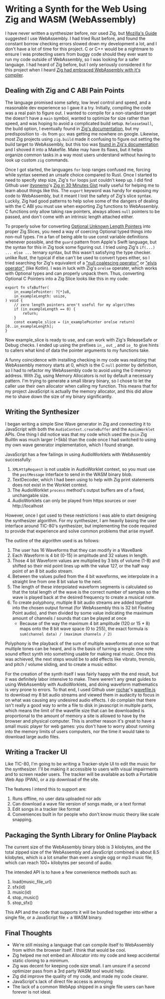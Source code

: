 # Writing a Synth for the Web Using Zig and WASM (WebAssembly)

I have never written a synthesizer before, nor used Zig, but [Mozilla's Guide][use-webassembly]
suggested I use WebAssembly. I had tried Rust before, and found the constant
borrow checking errors slowed down my development a lot, and I don't have
a lot of time for this project. C or C++ would
be a nightmare to ensure I was protecting users from buggy code should they
ever want to run my code outside of WebAssembly, so I was looking for a safer
language. I had heard of Zig before, but I only seriously considered it for
this project when I heard [Zig had embraced WebAssembly with it's compiler][goodbye-c++].

## Dealing with Zig and C ABI Pain Points

The language promised some safety, low level control and speed, and a reasonable dev
experience so I gave it a try. Initially, compiling the code was a real pain to figure out.
I wanted to compile for a non-standard target the doesn't have a `main` symbol, wanted
to optimize for size rather than speed, and was hoping to avoid a complicated build setup.
`ReleaseSmall`, the build option, I eventually found in [Zig's documentation][ReleaseSmall], but my
predisposition to `-Os` from `gcc` was getting me nowhere on google. Likewise, most Zig
projects using `zig.build` made it confusing to figure out setting the build target to
WebAssembly, but this too was [found in Zig's documentation][zig-wasm] and I shoved it into a Makefile.
Make may have its flaws, but it helps organize common tasks in a way most users understand
without having to look up custom `zig` commands.

Once I got started, the languages `for` loop ranges confused me, forcing while syntax seemed
an unsafe choice compared to Rust. Once I started to need to specify step size,
Zig's `for` loops just couldn't keep up. I did find Github user [ityonemo][ityonemo]'s
[Zig in 30 Minutes Gist][zig-30-min] really useful for helping me to learn about things like this.
The `export` keyword was handy for exposing my code
to WebAssembly, but it meant I lost the safety of Zig's slice syntax. Luckily, Zig had
good patterns to help solve some of the dangers of dealing with the C ABI you must use
when exporting Zig functions to WebAssembly. C functions only allow taking raw pointers,
always allows `null` pointers to be passed, and don't come with an intrinsic length attached
either.

To properly solve for converting [Optional Unknown Length Pointers][unknown-pointer] into proper Zig
Slices, you need a way of coercing Optional typed things into non-null types. I'm a fan of being
able to use const variable definitions whenever possible, and the `guard` pattern from Apple's Swift
language, but the syntax for this in Zig took some figuring out. I tried using Zig's 
`if(...) ... else ...` ternary syntax, but this wasn't satisfying the type checker.
unlike Rust, the typical if else can't be used to convert types either, so I tried
searching for Zig's equivalent of a ["null coalescing operator"][null-coalescing-operator]
or ["elvis operator"][elvis-operator] (like Kotlin).
I was in luck with Zig's `orelse` operater, which works with Optional types and can
properly unpack them. Thus, converting Optional C Pointers into a Zig Slice looks like
this in my code:

```zig
export fn sfxBuffer(
    in_examplePointer: ?[*]u8,
    in_exampleLength: usize,
) void {
    // zero length pointers aren't useful for my algorithms
    if (in_exampleLength == 0) {
        return;
    }
    const example_slice = (in_examplePointer orelse return)[0..in_exampleLength];
}
```

Now example_slice is ready to use, and can work with Zig's ReleaseSafe or Debug checks.
I ended up using the prefixes `in_`, `out_`, and `io_` to give hints to callers what kind
of data the pointer arguments to my functions take.

A funny coincidence with installing checking in my code was realizing that WebAssembly
memory starts at 0, which is the C `null` pointer by definition, so I had to refactor
my WebAssembly code to avoid using the 0 memory address. With Zig, using Memory Allocators
is not by default a necessary pattern. I'm trying to generate a small library binary,
so I chose to let the caller use their own allocator when calling my function.
This means that for my project JavaScript is actually the memory allocator, and this
did allow me to shave down the size of my binary significantly.

## Writing the Synthesizer

I began writing a simple Sine Wave generator in Zig and connecting it to
JavaScript with both the `AudioContext.createBuffer` and the `AudioWorklet`
APIs. One thing I did notice was that my code which used the `@sin` Zig BuiltIn
was much larger (+5kb) than the code once I had switched to using my own wave
generator implementation, which I found strange.

JavaScript has a few failings in using AudioWorklets with WebAssembly successfully:

1.  `XMLHttpRequest` is not usable in AudioWorklet context, so you must use
    the `postMessage` interface to send in the WASM binary blob.
1.  TextDecoder, which I had been using to help with Zig print statements
    does not exist in the Worklet context.
1.  The AudioWorklet `process` method's output buffers are of a fixed,
    unchangable size.
1.  AudioWorklets can only be played from https sources or over http://localhost

However, once I got used to these restrictions I was able to start designing
the synthesizer algorithm. For my synthesizer, I am heavily basing the user interface around TIC-80's
synthesizer, but implementing the code required to provide that experience
and solve common problems that arise myself. 

The outline of the algorithm used is as follows:

1.  The user has 16 Waveforms that they can modify in a WaveBank
1.  Each Waveform is 4 bit (0-15) in amplitude and 32 values in length.
1.  Those 4 bit Waveform values are multiplied by 3 bits of volume (1-8)
    and shifted so their mid point lines up with the value 127, or the
    half way point of an 8 bit audio stream.
1.  Between the values pulled from the 4 bit waveforms, we interpolate
    in a straight line from one 8 bit value to the next.
1.  The length of these interpolated waveform segments is calculated so that
    the total length of the wave is the correct number of samples so the
    wave is played back at the desired frequency to create a musical note.
1.  To create polyphony, multiple 8 bit audio streams are added together
    into the chosen output format (for WebAssembly this is 32 bit
    Floating Point audio), and then divided by some value indicating the
    maximum amount of channels / sounds that can be played at once
    -   Because of the way the maximum 4 bit amplitude (120 or 15 * 8) maps onto
        the 8 bit wave space (0 to 255), the exact formula is
        `sum(channel data) / (maximum channels / 2)`
        
Polyphony is the playback of the sum of multiple waveforms at once so that 
multiple tones can be heard, and is the basis of turning a simple one
note sound effect synth into something usable for making real music.
Once this was achieved, the next steps would be to add effects like
vibrato, tremolo, and pitch / volume sliding, and to create
a music editor.
        
For the creation of the synth itself I was fairly happy with the end result,
but it was definitely labor intensive to make. There weren't any great 
guides to using WebAssembly with AudioWorklets, and doing waveform
mathematics is very prone to errors. To that end, I used Github user
[rochar][rochar]'s [wavefile.js][wavefile-js] to download my 8 bit audio streams
and viewed them in audacity to focus in on what was causing any 
undesired audio effects. I do complain that there isn't really
a good way to write a file to disk in javascript in multiple parts,
which means the limit of the wavefile size that can be downloaded is
proportional to the amount of memory a site is allowed to have by the
browser and physical computer. This is another reason it's great
to have a small music player for web games: you don't have to worry
about running into the memory limits of users computers, nor the time
it would take to download large audio files.

## Writing a Tracker UI

Like TIC-80, I'm going to be writing a Tracker-style UI to edit the
music for the synthesizer. I'll be making it accessible to users
with visual impairments and to screen reader users. The tracker
will be available as both a Portable Web App (PWA), or a zip
download of the site.

The features I intend this to support are:

1.  Runs offline, no user data uploaded nor ads
1.  Can download a wave file version of songs made, or a text format
1.  Edit songs in a tracker like format
1.  Conveniences built in for people who don't know music theory
    like scale snapping.

## Packaging the Synth Library for Online Playback

The current size of the WebAssembly binary blob is 3 kilobytes,
and the total zipped size of the WebAssembly and JavaScript combined
is about 8.5 kilobytes, which is a lot smaller than even a single
ogg or mp3 music file, which can reach 100+ kilobytes per second of audio.

The intended API is to have a few convenience methods such as:

1.  load(music_file_url)
1.  sfx(id)
1.  music(id)
1.  stop_music()
1.  stop_sfx()

This API and the code that supports it will be bundled together into either
a single file, or a JavaScript file + a WASM binary.

## Final Thoughts

-   We're still missing a language that can compile itself to WebAssembly from
    within the browser itself. I think that would be cool.
-   Zig helped me not embed an Allocator into my code and keep accidental
    static cloning to a minimum.
-   Zig was decent for keeping code size small. I am unsure if a second
    optimizer pass from a 3rd party WASM tool would help.
-   Zig did improve the quality of my code, and made my code clearer.
-   JavaScript's lack of direct file access is annoying
-   The lack of a common WebApp shipped in a single file users can
    have forever is not ideal.


[use-webassembly]:https://developer.mozilla.org/en-US/docs/Web/API/Web_Audio_API/Using_AudioWorklet
[goodbye-c++]:https://ziglang.org/news/goodbye-cpp/
[ReleaseSmall]:https://ziglang.org/documentation/master/#ReleaseSmall
[zig-wasm]:https://ziglang.org/documentation/master/#WebAssembly
[ityonemo]:https://github.com/ityonemo
[zig-30-min]:https://gist.github.com/ityonemo/769532c2017ed9143f3571e5ac104e50
[unknown-pointer]:https://ziglang.org/documentation/master/#Pointers
[null-coalescing-operator]:https://developer.mozilla.org/en-US/docs/Web/JavaScript/Reference/Operators/Nullish_coalescing
[elvis-operator]:https://kotlinlang.org/docs/null-safety.html#elvis-operator
[rochar]:https://github.com/rochars
[wavefile-js]:https://github.com/rochars/wavefile/blob/master/bin/wavefile.js
